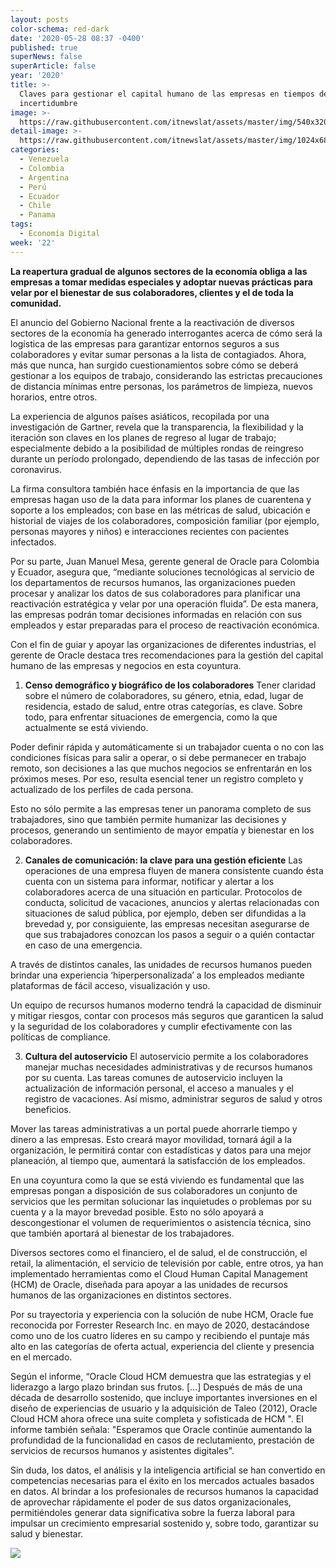 ```yaml
---
layout: posts
color-schema: red-dark
date: '2020-05-28 08:37 -0400'
published: true
superNews: false
superArticle: false
year: '2020'
title: >-
  Claves para gestionar el capital humano de las empresas en tiempos de
  incertidumbre
image: >-
  https://raw.githubusercontent.com/itnewslat/assets/master/img/540x320/Capital-Humano-p.jpg
detail-image: >-
  https://raw.githubusercontent.com/itnewslat/assets/master/img/1024x680/Capital-Humano-g.jpg
categories:
  - Venezuela
  - Colombia
  - Argentina
  - Perú
  - Ecuador
  - Chile
  - Panama
tags:
  - Economía Digital
week: '22'
---
```

**La reapertura gradual de algunos sectores de la economía obliga a las empresas a tomar medidas especiales y adoptar nuevas prácticas para velar por el bienestar de sus colaboradores, clientes y el de toda la comunidad.**

El anuncio del Gobierno Nacional frente a la reactivación de diversos sectores de la economía ha generado interrogantes acerca de cómo será la logística de las empresas para garantizar entornos seguros a sus colaboradores y evitar sumar personas a la lista de contagiados. Ahora, más que nunca, han surgido cuestionamientos sobre cómo se deberá gestionar a los equipos de trabajo, considerando las estrictas precauciones de distancia mínimas entre personas, los parámetros de limpieza, nuevos horarios, entre otros.

La experiencia de algunos países asiáticos, recopilada por una investigación de Gartner, revela que la transparencia, la flexibilidad y la iteración son claves en los planes de regreso al lugar de trabajo; especialmente debido a la posibilidad de múltiples rondas de reingreso durante un período prolongado, dependiendo de las tasas de infección por coronavirus. 

La firma consultora también hace énfasis en la importancia de que las empresas hagan uso de la data para informar los planes de cuarentena y soporte a los empleados; con base en las métricas de salud, ubicación e historial de viajes de los colaboradores, composición familiar (por ejemplo, personas mayores y niños) e interacciones recientes con pacientes infectados. 

Por su parte, Juan Manuel Mesa, gerente general de Oracle para Colombia y Ecuador, asegura que, “mediante soluciones tecnológicas al servicio de los departamentos de recursos humanos, las organizaciones pueden procesar y analizar los datos de sus colaboradores para planificar una reactivación estratégica y velar por una operación fluida”. De esta manera, las empresas podrán tomar decisiones informadas en relación con sus empleados y estar preparadas para el proceso de reactivación económica. 

Con el fin de guiar y apoyar las organizaciones de diferentes industrias, el gerente de Oracle destaca tres recomendaciones para la gestión del capital humano de las empresas y negocios en esta coyuntura. 

1.	**Censo demográfico y biográfico de los colaboradores**
Tener claridad sobre el número de colaboradores, su género, etnia, edad, lugar de residencia, estado de salud, entre otras categorías, es clave. Sobre todo, para enfrentar situaciones de emergencia, como la que actualmente se está viviendo.  

Poder definir rápida y automáticamente si un trabajador cuenta o no con las condiciones físicas para salir a operar, o si debe permanecer en trabajo remoto, son decisiones a las que muchos negocios se enfrentarán en los próximos meses. Por eso, resulta esencial tener un registro completo y actualizado de los perfiles de cada persona.

Esto no sólo permite a las empresas tener un panorama completo de sus trabajadores, sino que también permite humanizar las decisiones y procesos, generando un sentimiento de mayor empatía y bienestar en los colaboradores. 

2.	**Canales de comunicación: la clave para una gestión eficiente**
Las operaciones de una empresa fluyen de manera consistente cuando ésta cuenta con un sistema para informar, notificar y alertar a los colaboradores acerca de una situación en particular. Protocolos de conducta, solicitud de vacaciones, anuncios y alertas relacionadas con situaciones de salud pública, por ejemplo, deben ser difundidas a la brevedad y, por consiguiente, las empresas necesitan asegurarse de que sus trabajadores conozcan los pasos a seguir o a quién contactar en caso de una emergencia. 

A través de distintos canales, las unidades de recursos humanos pueden brindar una experiencia ‘hiperpersonalizada’ a los empleados mediante plataformas de fácil acceso, visualización y uso. 

Un equipo de recursos humanos moderno tendrá la capacidad de disminuir y mitigar riesgos, contar con procesos más seguros que garanticen la salud y la seguridad de los colaboradores y cumplir efectivamente con las políticas de compliance.

3.	**Cultura del autoservicio**
El autoservicio permite a los colaboradores manejar muchas necesidades administrativas y de recursos humanos por su cuenta. Las tareas comunes de autoservicio incluyen la actualización de información personal, el acceso a manuales y el registro de vacaciones. Así mismo, administrar seguros de salud y otros beneficios.

Mover las tareas administrativas a un portal puede ahorrarle tiempo y dinero a las empresas. Esto creará mayor movilidad, tornará ágil a la organización, le permitirá contar con estadísticas y datos para una mejor planeación, al tiempo que, aumentará la satisfacción de los empleados.

En una coyuntura como la que se está viviendo es fundamental que las empresas pongan a disposición de sus colaboradores un conjunto de servicios que les permitan solucionar las inquietudes o problemas por su cuenta y a la mayor brevedad posible. Esto no sólo apoyará a descongestionar el volumen de requerimientos o asistencia técnica, sino que también aportará al bienestar de los trabajadores. 

Diversos sectores como el financiero, el de salud, el de construcción, el retail, la alimentación, el servicio de televisión por cable, entre otros, ya han implementado herramientas como el Cloud Human Capital Management (HCM) de Oracle, diseñada para apoyar a las unidades de recursos humanos de las organizaciones en distintos sectores. 

Por su trayectoria y experiencia con la solución de nube HCM, Oracle fue reconocida por Forrester Research Inc. en mayo de 2020, destacándose como uno de los cuatro líderes en su campo y recibiendo el puntaje más alto en las categorías de oferta actual, experiencia del cliente y presencia en el mercado. 

Según el informe, “Oracle Cloud HCM demuestra que las estrategias y el liderazgo a largo plazo brindan sus frutos. […] Después de más de una década de desarrollo sostenido, que incluye importantes inversiones en el diseño de experiencias de usuario y la adquisición de Taleo (2012), Oracle Cloud HCM ahora ofrece una suite completa y sofisticada de HCM ". El informe también señala: "Esperamos que Oracle continúe aumentando la profundidad de la funcionalidad en casos de reclutamiento, prestación de servicios de recursos humanos y asistentes digitales".

Sin duda, los datos, el análisis y la inteligencia artificial se han convertido en competencias necesarias para el éxito en los mercados actuales basados en datos. Al brindar a los profesionales de recursos humanos la capacidad de aprovechar rápidamente el poder de sus datos organizacionales, permitiéndoles generar data significativa sobre la fuerza laboral para impulsar un crecimiento empresarial sostenido y, sobre todo, garantizar su salud y bienestar.

<img src="https://tracker.metricool.com/c3po.jpg?hash=56f88a41e39ab42c063cc51676587a04"/>